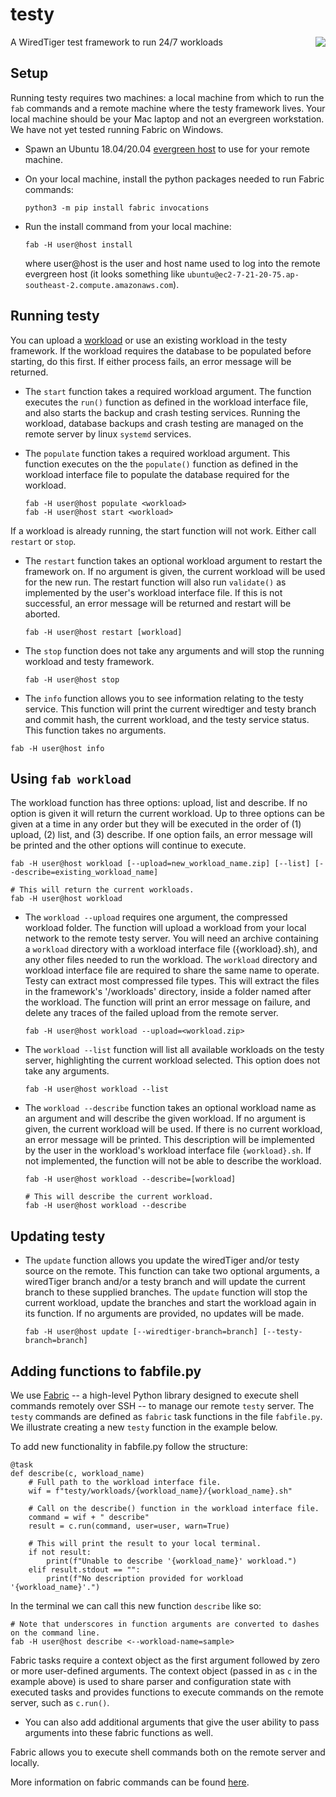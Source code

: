 # testy
A WiredTiger test framework to run 24/7 workloads
<img src="https://user-images.githubusercontent.com/15895661/200436292-66c87f0d-3068-4bae-a002-3de473faf8b5.png" align="right">

## Setup
Running testy requires two machines: a local machine from which to run the `fab` commands and a remote machine where the testy framework lives. Your local machine should be your Mac laptop and not an evergreen workstation. We have not yet tested running Fabric on Windows.

- Spawn an Ubuntu 18.04/20.04 [evergreen host](https://spruce.mongodb.com/spawn/host) to use for your remote machine. 

- On your local machine, install the python packages needed to run Fabric commands:
  ```
  python3 -m pip install fabric invocations
  ```

- Run the install command from your local machine:
  ```
  fab -H user@host install
  ```
  where user@host is the user and host name used to log into the remote evergreen host (it looks something like `ubuntu@ec2-7-21-20-75.ap-southeast-2.compute.amazonaws.com`).

## Running testy

You can upload a [workload](#using-fab-workload) or use an existing workload in the testy framework. If the workload requires the database to be populated before starting, do this first. If either process fails, an error message will be returned.

- The `start` function takes a required workload argument. The function executes the `run()` function as defined in the workload interface file, and also starts the backup and crash testing services. Running the workload, database backups and crash testing are managed on the remote server by linux `systemd` services.

- The `populate` function takes a required workload argument. This function executes on the the `populate()` function as defined in the workload interface file to populate the database required for the workload. 
  
  ```
  fab -H user@host populate <workload>
  fab -H user@host start <workload>
  ```

If a workload is already running, the start function will not work. Either call `restart` or `stop`. 

- The `restart` function takes an optional workload argument to restart the framework on. If no argument is given, the current workload will be used for the new run. The restart function will also run `validate()` as implemented by the user's workload interface file. If this is not successful, an error message will be returned and restart will be aborted. 
  ```
  fab -H user@host restart [workload]
  ```

- The `stop` function does not take any arguments and will stop the running workload and testy framework.
  ```
  fab -H user@host stop
  ```

-  The `info` function allows you to see information relating to the testy service. This function will print the current wiredtiger and testy branch and commit hash, the current workload, and the testy service status. This function takes no arguments.
  ```
  fab -H user@host info
  ```

## Using `fab workload`
The workload function has three options: upload, list and describe. If no option is given it will return the current workload. Up to three options can be given at a time in any order but they will be executed in the order of (1) upload, (2) list, and (3) describe. If one option fails, an error message will be printed and the other options will continue to execute. 

  ```
  fab -H user@host workload [--upload=new_workload_name.zip] [--list] [--describe=existing_workload_name]
  
  # This will return the current workloads.
  fab -H user@host workload
  ```

- The `workload --upload` requires one argument, the compressed workload folder. The function will upload a workload from your local network to the remote testy server. You will need an archive containing a `workload` directory with a workload interface file ({workload}.sh), and any other files needed to run the workload. The `workload` directory and workload interface file are required to share the same name to operate. Testy can extract most compressed file types. This will extract the files in the framework's '/workloads' directory, inside a folder named after the workload. The function will print an error message on failure, and delete any traces of the failed upload from the remote server. 
  ```
  fab -H user@host workload --upload=<workload.zip>
  ```

- The `workload --list` function will list all available workloads on the testy server, highlighting the current workload selected. This option does not take any arguments. 
  ```
  fab -H user@host workload --list
  ```

- The `workload --describe` function takes an optional workload name as an argument and will describe the given workload. If no argument is given, the current workload will be used. If there is no current workload, an error message will be printed. This description will be implemented by the user in the workload's workload interface file `{workload}.sh`. If not implemented, the function will not be able to describe the workload. 
  ```
  fab -H user@host workload --describe=[workload]

  # This will describe the current workload.
  fab -H user@host workload --describe
  ```


## Updating testy

- The `update` function allows you update the wiredTiger and/or testy source on the remote. This function can take two optional arguments, a wiredTiger branch and/or a testy branch and will update the current branch to these supplied branches. The `update` function will stop the current workload, update the branches and start the workload again in its function. If no arguments are provided, no updates will be made. 
  ```
  fab -H user@host update [--wiredtiger-branch=branch] [--testy-branch=branch]
  ```


## Adding functions to fabfile.py

We use [Fabric](https://www.fabfile.org/) -- a high-level Python library designed to execute shell commands remotely over SSH -- to manage our remote `testy` server. The `testy` commands are defined as `fabric` task functions in the file `fabfile.py`. We illustrate creating a new `testy` function in the example below.

To add new functionality in fabfile.py follow the structure: 

  ```
  @task
  def describe(c, workload_name)
      # Full path to the workload interface file. 
      wif = f"testy/workloads/{workload_name}/{workload_name}.sh"

      # Call on the describe() function in the workload interface file.
      command = wif + " describe"
      result = c.run(command, user=user, warn=True)

      # This will print the result to your local terminal.
      if not result: 
          print(f"Unable to describe '{workload_name}' workload.")
      elif result.stdout == "":
          print(f"No description provided for workload '{workload_name}'.")

  ```
  In the terminal we can call this new function `describe` like so:  
  ```
  # Note that underscores in function arguments are converted to dashes on the command line.  
  fab -H user@host describe <--workload-name=sample>
  ```

Fabric tasks require a context object as the first argument followed by zero or more user-defined arguments. The context object (passed in as `c` in the example above) is used to share parser and configuration state with executed tasks and provides functions to execute commands on the remote server, such as `c.run()`.
- You can also add additional arguments that give the user ability to pass arguments into these fabric functions as well. 

Fabric allows you to execute shell commands both on the remote server and locally. 

More information on fabric commands can be found [here](https://docs.fabfile.org/en/stable/).
